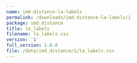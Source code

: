 ```yaml
---
name: imd-distance-la-labels
permalink: /downloads/imd-distance-la-labels/1
package: imd_distance
title: la_labels
filename: la_labels.csv
version: '1'
full_version: 1.0.0
file: /data/imd_distance/1/la_labels.csv
---
```

